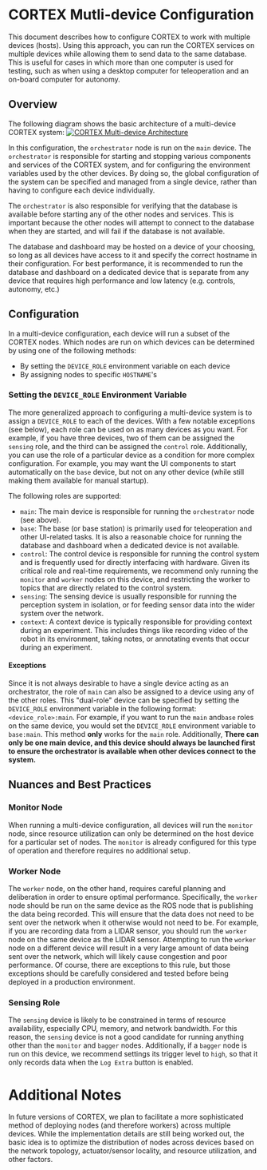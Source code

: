 # CORTEX Mutli-device Configuration

This document describes how to configure CORTEX to work with multiple devices (hosts).
Using this approach, you can run the CORTEX services on multiple devices while allowing them
to send data to the same database. This is useful for cases in which more than one computer
is used for testing, such as when using a desktop computer for teleoperation and an on-board
computer for autonomy.

## Overview

The following diagram shows the basic architecture of a multi-device CORTEX system:
[![CORTEX Multi-device Architecture](docs/diagrams/cortex_multi_device_architecture.png)](docs/diagrams/cortex_multi_device_architecture.png)

In this configuration, the `orchestrator` node is run on the `main` device. The `orchestrator` is responsible for
starting and stopping various components and services of the CORTEX system, and for configuring the environment
variables used by the other devices. By doing so, the global configuration of the system can be
specified and managed from a single device, rather than having to configure each device individually.

The `orchestrator` is also responsible for verifying that the database is available before starting any of the other
nodes and services. This is important because the other nodes will attempt to connect to the database when they are
started, and will fail if the database is not available.

The database and dashboard may be hosted on a device of your choosing, so long as all devices have access to it and
specify the correct hostname in their configuration. For best performance, it is recommended to run the database and
dashboard on a dedicated device that is separate from any device that requires high performance and low latency (e.g.
controls, autonomy, etc.)

## Configuration

In a multi-device configuration, each device will run a subset of the CORTEX nodes.
Which nodes are run on which devices can be determined by using one of the following
methods:

- By setting the `DEVICE_ROLE` environment variable on each device
- By assigning nodes to specific `HOSTNAME`'s

### Setting the `DEVICE_ROLE` Environment Variable

The more generalized approach to configuring a multi-device system is to assign a `DEVICE_ROLE` to each of the devices.
With a few notable exceptions (see below), each role can be used on as many devices as you want. For example, if you
have three devices, two of them can be assigned the `sensing` role, and the third can be assigned the `control` role.
Additionally, you can use the role of a particular device as a condition for more complex configuration. For example,
you may want the UI components to start automatically on the `base` device, but not on any other device (while still
making them available for manual startup).

The following roles are supported:

- `main`: The main device is responsible for running the `orchestrator` node (see above).
- `base`: The base (or base station) is primarily used for teleoperation and other UI-related tasks. It is also a
  reasonable choice for running the database and dashboard when a dedicated device is not available.
- `control`: The control device is responsible for running the control system and is frequently used for
  directly interfacing with hardware. Given its critical role and real-time requirements, we recommend
  only running the `monitor` and `worker` nodes on this device, and restricting the worker to topics
  that are directly related to the control system.
- `sensing`: The sensing device is usually responsible for running the perception system in isolation, or for
  feeding sensor data into the wider system over the network.
- `context`: A context device is typically responsible for providing context during an experiment. This includes
  things like recording video of the robot in its environment, taking notes, or annotating events that occur during an
  experiment.

#### Exceptions

Since it is not always desirable to have a single device acting as an orchestrator, the role of `main` can also be
assigned to a device using any of the other roles. This "dual-role" device can be specified by setting the `DEVICE_ROLE`
environment variable in the following format: `<device_role>:main`. For example, if you want to run the `main` and`base`
roles on the same device, you would set the `DEVICE_ROLE` environment variable to `base:main`. This method **only**
works for the `main` role. Additionally, **There can only be one main device, and this device should always be
launched first to ensure the orchestrator is available when other devices connect to the system.**

## Nuances and Best Practices

### Monitor Node

When running a multi-device configuration, all devices will run the `monitor` node,
since resource utilization can only be determined on the host device for a
particular set of nodes. The `monitor` is already configured for this type of operation
and therefore requires no additional setup.

### Worker Node

The `worker` node, on the other hand, requires careful planning and deliberation
in order to ensure optimal performance. Specifically, the `worker` node should be
run on the same device as the ROS node that is publishing the data being recorded.
This will ensure that the data does not need to be sent over the network when
it otherwise would not need to be. For example, if you are recording data from
a LIDAR sensor, you should run the `worker` node on the same device as the LIDAR
sensor. Attempting to run the `worker` node on a different device will result in
a very large amount of data being sent over the network, which will likely cause
congestion and poor performance. Of course, there are exceptions to this rule,
but those exceptions should be carefully considered and tested before being
deployed in a production environment.

### Sensing Role

The `sensing` device is likely to be constrained in terms of resource availability, especially CPU, memory, and network
bandwidth. For this reason, the `sensing` device is not a good candidate for running anything other than the `monitor`
and `bagger` nodes. Additionally, if a `bagger` node is run on this device, we recommend settings its trigger level
to `high`, so that it only records data when the `Log Extra` button is enabled.

# Additional Notes
In future versions of CORTEX, we plan to facilitate a more sophisticated method
of deploying nodes (and therefore workers) across multiple devices. While the implementation
details are still being worked out, the basic idea is to optimize the distribution
of nodes across devices based on the network topology, actuator/sensor locality, and
resource utilization, and other factors.

